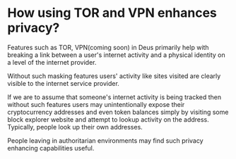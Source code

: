 # How using TOR and VPN enhances privacy?

Features such as TOR, VPN(coming soon) in Deus primarily help with breaking a link between a user's internet activity and a physical identity on a level of the internet provider.

Without such masking features users' activity like sites visited are clearly visible to the internet service provider.

If we are to assume that someone's internet activity is being tracked then without such features users may unintentionally expose their cryptocurrency addresses and even token balances simply by visiting some block explorer website and attempt to lookup activity on the address. Typically, people look up their own addresses.

People leaving in authoritarian environments may find such privacy enhancing capabilities useful.

